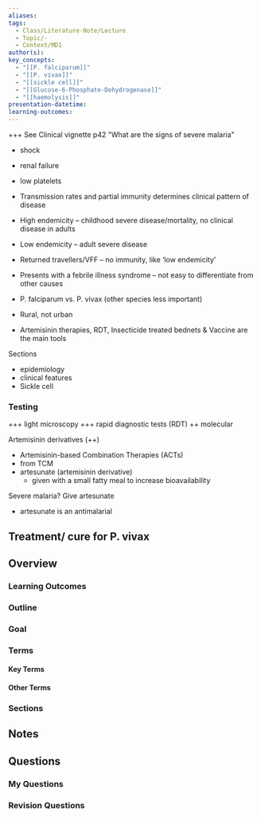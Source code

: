```yaml
---
aliases: 
tags:
  - Class/Literature-Note/Lecture
  - Topic/-
  - Context/MD1
author(s): 
key_concepts:
  - "[[P. falciparum]]"
  - "[[P. vivax]]"
  - "[[sickle cell]]"
  - "[[Glucose-6-Phosphate-Dehydrogenase]]"
  - "[[haemolysis]]"
presentation-datetime: 
learning-outcomes:
---
```


+++ See Clinical vignette p42
"What are the signs of severe malaria"
- shock
- renal failure
- low platelets


- Transmission rates and partial immunity determines clinical pattern of disease
- High endemicity – childhood severe disease/mortality, no clinical disease in adults
- Low endemicity – adult severe disease
- Returned travellers/VFF – no immunity, like ‘low endemicity’
- Presents with a febrile illness syndrome – not easy to  differentiate from other causes
- P. falciparum vs. P. vivax (other species less important)
- Rural, not urban
- Artemisinin therapies, RDT, Insecticide treated bednets & Vaccine are the main tools

Sections
- epidemiology
- clinical features
- Sickle cell

### Testing
+++ light microscopy
+++ rapid diagnostic tests (RDT)
++ molecular


Artemisinin derivatives (++)
- Artemisinin-based Combination Therapies (ACTs)
- from TCM
- artesunate (artemisinin derivative)
	- given with a small fatty meal to increase bioavailability 

Severe malaria? Give artesunate
- artesunate is an antimalarial

Treatment/ cure for P. vivax
- 
## Overview
### Learning Outcomes

### Outline

### Goal

### Terms
#### Key Terms

#### Other Terms

### Sections


## Notes


## Questions

### My Questions
### Revision Questions




